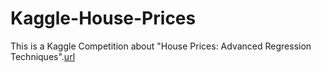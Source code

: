 # Kaggle-House-Prices

This is a Kaggle Competition about "House Prices: Advanced Regression Techniques".[url](https://www.kaggle.com/c/house-prices-advanced-regression-techniques)
